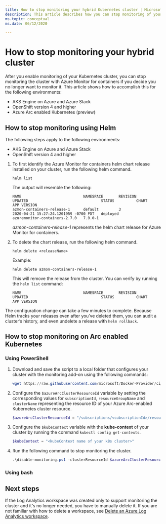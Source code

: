```yaml
---
title: How to stop monitoring your hybrid Kubernetes cluster | Microsoft Docs
description: This article describes how you can stop monitoring of your hybrid Kubernetes cluster with Azure Monitor for containers.
ms.topic: conceptual
ms.date: 06/12/2020

---
```


# How to stop monitoring your hybrid cluster

After you enable monitoring of your Kubernetes cluster, you can stop monitoring the cluster with Azure Monitor for containers if you decide you no longer want to monitor it. This article shows how to accomplish this for the following environments:

- AKS Engine on Azure and Azure Stack
- OpenShift version 4 and higher
- Azure Arc enabled Kubernetes (preview)

## How to stop monitoring using Helm

The following steps apply to the following environments:

- AKS Engine on Azure and Azure Stack
- OpenShift version 4 and higher

1. To first identify the Azure Monitor for containers helm chart release installed on your cluster, run the following helm command.

    ```
    helm list
    ```

    The output will resemble the following:

    ```
    NAME                            NAMESPACE       REVISION        UPDATED                                 STATUS          CHART                           APP VERSION
    azmon-containers-release-1      default         3               2020-04-21 15:27:24.1201959 -0700 PDT   deployed        azuremonitor-containers-2.7.0   7.0.0-1
    ```

    *azmon-containers-release-1* represents the helm chart release for Azure Monitor for containers.

2. To delete the chart release, run the following helm command.

    `helm delete <releaseName>`

    Example:

    `helm delete azmon-containers-release-1`

    This will remove the release from the cluster. You can verify by running the `helm list` command:

    ```
    NAME                            NAMESPACE       REVISION        UPDATED                                 STATUS          CHART                           APP VERSION
    ```

The configuration change can take a few minutes to complete. Because Helm tracks your releases even after you’ve deleted them, you can audit a cluster’s history, and even undelete a release with `helm rollback`.

## How to stop monitoring on Arc enabled Kubernetes

### Using PowerShell

1. Download and save the script to a local folder that configures your cluster with the monitoring add-on using the following commands:

    ```powershell
    wget https://raw.githubusercontent.com/microsoft/Docker-Provider/ci_dev/scripts/onboarding/managed/disable-monitoring.ps1 -OutFile disable-monitoring.ps1
    ```

2. Configure the `$azureArcClusterResourceId` variable by setting the corresponding values for `subscriptionId`, `resourceGroupName` and `clusterName` representing the resource ID of your Azure Arc-enabled Kubernetes cluster resource.

    ```powershell
    $azureArcClusterResourceId = "/subscriptions/<subscriptionId>/resourceGroups/<resourceGroupName>/providers/Microsoft.Kubernetes/connectedClusters/<clusterName>"
    ```

3. Configure the `$kubeContext` variable with the **kube-context** of your cluster by running the command `kubectl config get-contexts`.

    ```powershell
    $kubeContext = "<kubeContext name of your k8s cluster>"
    ```

4. Run the following command to stop monitoring the cluster.

    ```powershell
    .\disable-monitoring.ps1 -clusterResourceId $azureArcClusterResourceId -kubeContext $kubeContext
    ```

### Using bash



## Next steps

If the Log Analytics workspace was created only to support monitoring the cluster and it's no longer needed, you have to manually delete it. If you are not familiar with how to delete a workspace, see [Delete an Azure Log Analytics workspace](../../log-analytics/log-analytics-manage-del-workspace.md).
